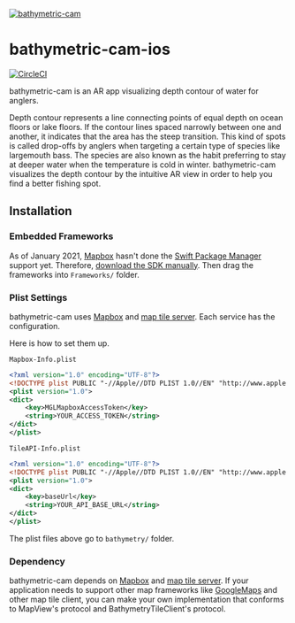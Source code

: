 [![bathymetric-cam](https://img.youtube.com/vi/HrZpjp9iqkA/0.jpg)](https://youtu.be/HrZpjp9iqkA "bathymetric-cam")

# bathymetric-cam-ios

[![CircleCI](https://circleci.com/gh/bathymetric-cam/bathymetric-cam-ios/tree/main.svg?style=svg)](https://circleci.com/gh/bathymetric-cam/bathymetric-cam-ios/tree/main)

bathymetric-cam is an AR app visualizing depth contour of water for anglers.

Depth contour represents a line connecting points of equal depth on ocean floors or lake floors.
If the contour lines spaced narrowly between one and another, it indicates that the area has the steep transition.
This kind of spots is called drop-offs by anglers when targeting a certain type of species like largemouth bass.
The species are also known as the habit preferring to stay at deeper water when the temperature is cold in winter.
bathymetric-cam visualizes the depth contour by the intuitive AR view in order to help you find a better fishing spot.

## Installation

### Embedded Frameworks

As of January 2021, [Mapbox](https://github.com/mapbox/mapbox-gl-native-ios) hasn't done the [Swift Package Manager](https://github.com/apple/swift-package-manager) support yet.
Therefore, [download the SDK manually](https://docs.mapbox.com/ios/maps/guides/install/).
Then drag the frameworks into `Frameworks/` folder.

### Plist Settings

bathymetric-cam uses [Mapbox](https://github.com/mapbox/mapbox-gl-native-ios/tree/main/platform/ios) and [map tile server](https://wiki.openstreetmap.org/wiki/Slippy_map_tilenames#Tile_servers).
Each service has the configuration.

Here is how to set them up.

`Mapbox-Info.plist`
```xml
<?xml version="1.0" encoding="UTF-8"?>
<!DOCTYPE plist PUBLIC "-//Apple//DTD PLIST 1.0//EN" "http://www.apple.com/DTDs/PropertyList-1.0.dtd">
<plist version="1.0">
<dict>
    <key>MGLMapboxAccessToken</key>
    <string>YOUR_ACCESS_TOKEN</string>
</dict>
</plist>
```

`TileAPI-Info.plist`
```xml
<?xml version="1.0" encoding="UTF-8"?>
<!DOCTYPE plist PUBLIC "-//Apple//DTD PLIST 1.0//EN" "http://www.apple.com/DTDs/PropertyList-1.0.dtd">
<plist version="1.0">
<dict>
    <key>baseUrl</key>
    <string>YOUR_API_BASE_URL</string>
</dict>
</plist>
```

The plist files above go to `bathymetry/` folder.

### Dependency

bathymetric-cam depends on [Mapbox](https://github.com/mapbox/mapbox-gl-native-ios/tree/main/platform/ios) and [map tile server](https://wiki.openstreetmap.org/wiki/Slippy_map_tilenames#Tile_servers).
If your application needs to support other map frameworks like [GoogleMaps](https://developers.google.com/maps/documentation/ios-sdk/overview) and other map tile client, you can make your own implementation that conforms to MapView's protocol and BathymetryTileClient's protocol.
